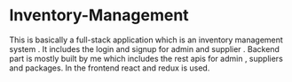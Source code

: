 # Inventory-Management
This is basically a full-stack application which is an inventory management system . It includes the login and signup for admin and supplier . Backend part is mostly built by me which includes the rest apis for admin , suppliers and packages. In the frontend react and redux is used. 
